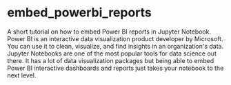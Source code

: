 # embed_powerbi_reports
A short tutorial on how to embed Power BI reports in Jupyter Notebook.
Power BI is an interactive data visualization product developer by Microsoft. 
You can use it to clean, visualize, and find insights in an organization's data.
Jupyter Notebooks are one of the most popular tools for data science out there. 
It has a lot of data visualization packages but being able to embed Power BI interactive dashboards and reports just takes your notebook to the next level.
